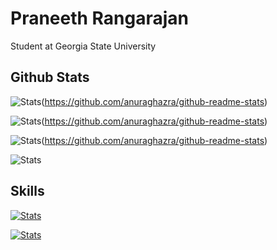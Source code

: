 # Praneeth Rangarajan

Student at Georgia State University

## Github Stats

![Stats](https://github-readme-stats.vercel.app/api?username=rangarajanpraneeth&include_all_commits=true&show_icons=true&theme=dark&title_color=cccccc&text_color=777777&icon_color=cccccc&border_color=23272e&bg_color=90,1e2227,1e2227&hide_border=false&border_radius=5)(https://github.com/anuraghazra/github-readme-stats)

![Stats](https://github-readme-stats.vercel.app/api?username=anuraghazra)(https://github.com/anuraghazra/github-readme-stats)



![Stats](https://github-readme-stats.vercel.app/api/top-langs/?username=rangarajanpraneeth&layout=compact&hide=css,html&langs_count=10&theme=dark&title_color=cccccc&text_color=777777&icon_color=cccccc&border_color=23272e&bg_color=90,1e2227,1e2227&hide_border=false&border_radius=5)(https://github.com/anuraghazra/github-readme-stats)

![Stats](https://github-readme-stats.vercel.app/api/top-langs/?username=anuraghazra&layout=compact)

## Skills

[![Stats](https://skillicons.dev/icons?i=c,cpp,cs,css,html,java,js,nodejs,py,ts)](https://skillicons.dev)

[![Stats](https://skillicons.dev/icons?i=js,html,css,wasm)](https://skillicons.dev)
